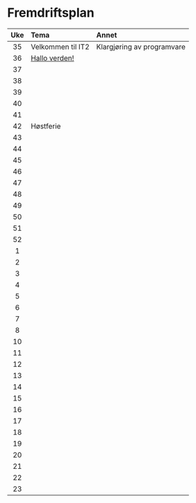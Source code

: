 # Fremdriftsplan

| Uke | Tema | Annet |
|:---:|:----|:-----|
| 35 | Velkommen til IT2 | Klargjøring av programvare |
| 36 | [Hallo verden!]()| |
| 37 | ||
| 38 |||
| 39 |||
| 40 |  ||
| 41 |  ||
| 42 | Høstferie ||
| 43 |||
| 44 |||
| 45 |||
| 46 |||
| 47 |||
| 48 |||
| 49 |||
| 50 |||
| 51 |||
| 52 |||
| 1 |||
| 2 |||
 |3 |||
 |4 |||
 |5 |||
 |6 |||
| 7 |||
| 8 |||
| 10 |||
| 11 |||
 |12 |||
| 13 |||
| 14 |||
| 15 |||
| 16 |||
| 17 |||
| 18 |||
| 19 |||
| 20 |||
| 21 |||
| 22 |||
| 23 |||
